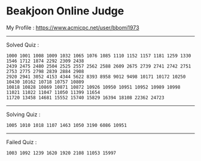 # Beakjoon Online Judge

My Profile : https://www.acmicpc.net/user/bbomi1973

---

Solved Quiz : 
```
1000 1001 1008 1009 1032 1065 1076 1085 1110 1152 1157 1181 1259 1330 1546 1712 1874 2292 2309 2438 
2439 2475 2480 2504 2525 2557 2562 2588 2609 2675 2739 2741 2742 2751 2753 2775 2798 2839 2884 2908 
2920 2941 3052 4153 4344 5622 8393 8958 9012 9498 10171 10172 10250 10430 10162 10718 10757 10809 
10818 10828 10869 10871 10872 10926 10950 10951 10952 10989 10998 11021 11022 11047 11050 11399 11654 
11720 13458 14681 15552 15740 15829 16394 18108 22362 24723
```

---

Solving Quiz :
```
1005 1010 1018 1107 1463 1050 3190 6086 10951
```

---

Failed Quiz :
```
1003 1092 1239 1620 1920 2108 11053 15997
```
